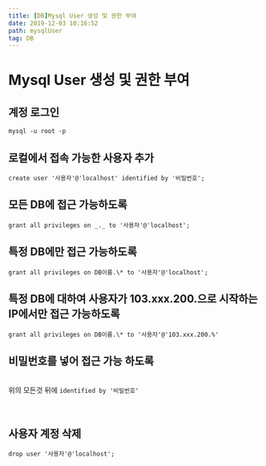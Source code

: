 ```yaml
---
title: [DB]Mysql User 생성 및 권한 부여
date: 2019-12-03 10:16:52
path: mysqlUser
tag: DB
---
```


# Mysql User 생성 및 권한 부여

## 계정 로그인

`mysql -u root -p`
<br>

## 로컬에서 접속 가능한 사용자 추가

`create user '사용자'@'localhost' identified by '비밀번호';`
<br>

## 모든 DB에 접근 가능하도록

`grant all privileges on _._ to '사용자'@'localhost';`
<br>

## 특정 DB에만 접근 가능하도록

`grant all privileges on DB이름.\* to '사용자'@'localhost';`
<br>

## 특정 DB에 대하여 사용자가 103.xxx.200.으로 시작하는 IP에서만 접근 가능하도록

`grant all privileges on DB이름.\* to '사용자'@'103.xxx.200.%'`
<br>

## 비밀번호를 넣어 접근 가능 하도록

<br>위의 모든것 뒤에 `identified by '비밀번호'`

<br>

## 사용자 계정 삭제

`drop user '사용자'@'localhost';`
